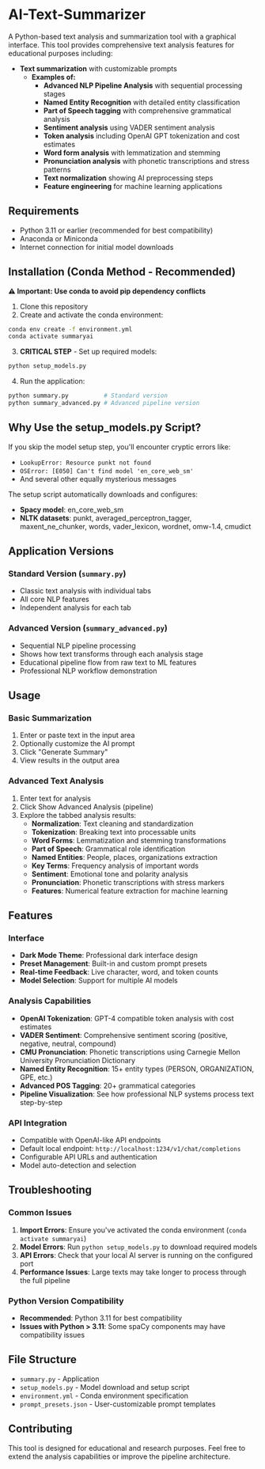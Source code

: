 # AI-Text-Summarizer

A Python-based text analysis and summarization tool with a graphical interface. This tool provides comprehensive text analysis features for educational purposes including:

- **Text summarization** with customizable prompts
  - **Examples of:**
    - **Advanced NLP Pipeline Analysis** with sequential processing stages
    - **Named Entity Recognition** with detailed entity classification
    - **Part of Speech tagging** with comprehensive grammatical analysis
    - **Sentiment analysis** using VADER sentiment analysis
    - **Token analysis** including OpenAI GPT tokenization and cost estimates
    - **Word form analysis** with lemmatization and stemming
    - **Pronunciation analysis** with phonetic transcriptions and stress patterns
    - **Text normalization** showing AI preprocessing steps
    - **Feature engineering** for machine learning applications

## Requirements

- Python 3.11 or earlier (recommended for best compatibility)
- Anaconda or Miniconda
- Internet connection for initial model downloads

## Installation (Conda Method - Recommended)

**⚠️ Important: Use conda to avoid pip dependency conflicts**

1. Clone this repository
2. Create and activate the conda environment:
```bash
conda env create -f environment.yml
conda activate summaryai
```

3. **CRITICAL STEP** - Set up required models:
```bash
python setup_models.py
```

4. Run the application:
```bash
python summary.py          # Standard version
python summary_advanced.py # Advanced pipeline version
```

## Why Use the setup_models.py Script?

If you skip the model setup step, you'll encounter cryptic errors like:
- `LookupError: Resource punkt not found`
- `OSError: [E050] Can't find model 'en_core_web_sm'`
- And several other equally mysterious messages

The setup script automatically downloads and configures:
- **Spacy model**: en_core_web_sm
- **NLTK datasets**: punkt, averaged_perceptron_tagger, maxent_ne_chunker, words, vader_lexicon, wordnet, omw-1.4, cmudict

## Application Versions

### Standard Version (`summary.py`)
- Classic text analysis with individual tabs
- All core NLP features
- Independent analysis for each tab

### Advanced Version (`summary_advanced.py`)
- Sequential NLP pipeline processing
- Shows how text transforms through each analysis stage
- Educational pipeline flow from raw text to ML features
- Professional NLP workflow demonstration

## Usage

### Basic Summarization
1. Enter or paste text in the input area
2. Optionally customize the AI prompt
3. Click "Generate Summary"
4. View results in the output area

### Advanced Text Analysis
1. Enter text for analysis
2. Click Show Advanced Analysis (pipeline)
3. Explore the tabbed analysis results:
   - **Normalization**: Text cleaning and standardization
   - **Tokenization**: Breaking text into processable units
   - **Word Forms**: Lemmatization and stemming transformations
   - **Part of Speech**: Grammatical role identification
   - **Named Entities**: People, places, organizations extraction
   - **Key Terms**: Frequency analysis of important words
   - **Sentiment**: Emotional tone and polarity analysis
   - **Pronunciation**: Phonetic transcriptions with stress markers
   - **Features**: Numerical feature extraction for machine learning

## Features

### Interface
- **Dark Mode Theme**: Professional dark interface design
- **Preset Management**: Built-in and custom prompt presets
- **Real-time Feedback**: Live character, word, and token counts
- **Model Selection**: Support for multiple AI models

### Analysis Capabilities
- **OpenAI Tokenization**: GPT-4 compatible token analysis with cost estimates
- **VADER Sentiment**: Comprehensive sentiment scoring (positive, negative, neutral, compound)
- **CMU Pronunciation**: Phonetic transcriptions using Carnegie Mellon University Pronunciation Dictionary
- **Named Entity Recognition**: 15+ entity types (PERSON, ORGANIZATION, GPE, etc.)
- **Advanced POS Tagging**: 20+ grammatical categories
- **Pipeline Visualization**: See how professional NLP systems process text step-by-step

### API Integration
- Compatible with OpenAI-like API endpoints
- Default local endpoint: `http://localhost:1234/v1/chat/completions`
- Configurable API URLs and authentication
- Model auto-detection and selection


## Troubleshooting

### Common Issues
1. **Import Errors**: Ensure you've activated the conda environment (`conda activate summaryai`)
2. **Model Errors**: Run `python setup_models.py` to download required models
3. **API Errors**: Check that your local AI server is running on the configured port
4. **Performance Issues**: Large texts may take longer to process through the full pipeline

### Python Version Compatibility
- **Recommended**: Python 3.11 for best compatibility
- **Issues with Python > 3.11**: Some spaCy components may have compatibility issues

## File Structure
- `summary.py` - Application  
- `setup_models.py` - Model download and setup script
- `environment.yml` - Conda environment specification
- `prompt_presets.json` - User-customizable prompt templates

## Contributing

This tool is designed for educational and research purposes. Feel free to extend the analysis capabilities or improve the pipeline architecture.
